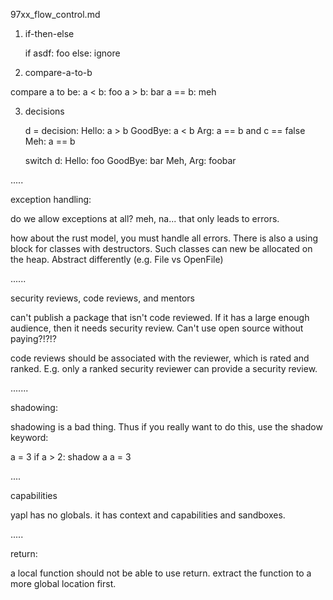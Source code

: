 97xx_flow_control.md


1. if-then-else

	if asdf:
	   foo
	else:
	   ignore


2. compare-a-to-b

compare a to be:
   a < b:
       foo
   a > b:
       bar
   a == b:
       meh

3. decisions

   d = decision:
         Hello: a > b
         GoodBye: a < b
         Arg: a == b and c == false
         Meh: a == b

	switch d:
	   Hello: 
	      foo
	   GoodBye:
	      bar
	   Meh, Arg:
	      foobar

.....


exception handling:

do we allow exceptions at all? meh, na... that only leads to errors.

how about the rust model, you must handle all errors. There is also a using block for classes with destructors. Such classes can new be allocated on the heap. Abstract differently (e.g. File vs OpenFile)

......

security reviews, code reviews, and mentors

can't publish a package that isn't code reviewed. If it has a large enough audience, then it needs security review. Can't use open source without paying?!?!?

code reviews should be associated with the reviewer, which is rated and ranked. E.g. only a ranked security reviewer can provide a security review.


.......


shadowing:

shadowing is a bad thing. Thus if you really want to do this, use the shadow keyword:


a = 3
if a > 2:
   shadow a
   a = 3

....


capabilities

yapl has no globals. it has context and capabilities and sandboxes.

.....


return:

a local function should not be able to use return. extract the function to a more global location first.

